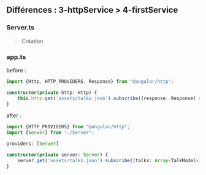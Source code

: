 ## Différences : 3-httpService > 4-firstService

### Server.ts

> Création

### app.ts

before :

```typescript
import {Http, HTTP_PROVIDERS, Response} from "@angular/http";

constructor(private http: Http) {
    this.http.get('assets/talks.json').subscribe((response: Response) => this.talks = response.json());
}
```

after :

```typescript
import {HTTP_PROVIDERS} from "@angular/http";
import {Server} from "./Server";

providers: [Server]

constructor(private server: Server) {
    server.get('assets/talks.json').subscribe((talks: Array<TalkModel>) => this.talks = talks);
}
```